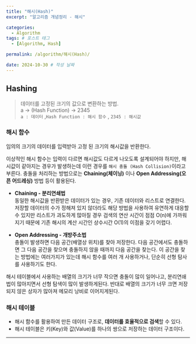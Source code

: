 ```yaml
---
title: "해시(Hash)"
excerpt: "알고리즘 개념정리 - 해시"

categories:
  - Algorithm
tags: # 포스트 태그
  - [Algorithm, Hash] 

permalink: /algorithm/해시(Hash)/

date: 2024-10-30 # 작성 날짜
---
```

## Hashing

> 데이터를 고정된 크기의 값으로 변환하는 방법.
<br>a → (Hash Function) → 2345 
<br>`a : 데이터` ,`Hash Function : 해시 함수` , `2345 : 해시값`

### 해시 함수
임의의 크기의 데이터를 입력받아 고정 된 크기의 해시값을 반환한다.

이상적인 해시 함수는 입력이 다르면 해시값도 다르게 나오도록 설계되어야 하지만, 해시값이 같아지는 경우가 발생하는데 이런 경우를 `해시 충돌 (Hash Collision)`이라고 부른다. 충돌을 처리하는 방법으로는 **Chaining(체이닝)** 이나 **Open Addressing(오픈 어드레싱)** 방법 등이 활용된다.

- **Chaining - 분리연쇄법**
<br>동일한 해시값을 반환받은 데이터가 있는 경우, 기존 데이터와 리스트로 연결한다. 저장할 데이터의 수가 정해져 있지 않더라도 해당 방법을 사용하여 유연하게 대응할 수 있지만 리스트가 과도하게 많아질 경우 검색의 연산 시간이 점점 O(n)에 가까워지기 때문에 기존 해시의 계산 시간인 상수시간 O(1)의 이점을 갖기 어렵다.

- **Open Addressing - 개방주소법**
<br>충돌이 발생하면 다음 공간(배열상 위치)를 찾아 저장한다. 다음 공간에서도 충돌하면 그 다음 공간을 찾으며 충돌하지 않을 때까지 다음 공간을 찾는다. 이 공간을 찾는 방법에는 여러가지가 있는데 해시 함수를 여러 개 사용하거나, 단순히 선형 탐사를 사용하기도 한다.

해시 테이블에서 사용하는 배열의 크기가 너무 작으면 충돌이 많이 일어나고, 분리연쇄법이 많아지면서 선형 탐색이 많이 발생하게된다. 반대로 배열의 크기가 너무 크면 저장되지 않은 상자가 많아져 메모리 낭비로 이어지게된다.

### 해시 테이블
- 해시 함수를 활용하여 만든 데이터 구조로, **데이터를 효율적으로 검색**할 수 있다.
- 해시 테이블은 키(Key)와 값(Value)를 하나의 쌍으로 저장하는 데이터 구조이다.

------